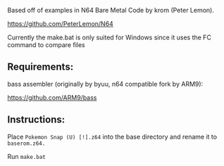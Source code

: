 Based off of examples in N64 Bare Metal Code by krom (Peter Lemon).

https://github.com/PeterLemon/N64

Currently the make.bat is only suited for Windows since it uses the FC command to compare files

## Requirements:

bass assembler (originally by byuu, n64 compatible fork by ARM9):

https://github.com/ARM9/bass

## Instructions:

Place `Pokemon Snap (U) [!].z64` into the base directory and rename it to `baserom.z64.`

Run `make.bat`